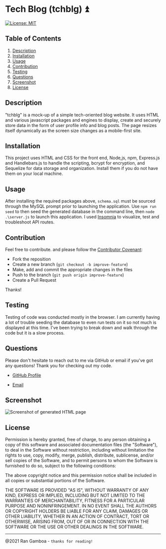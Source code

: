 # Tech Blog (tchblg) ⏫

[![License: MIT](https://img.shields.io/badge/License-MIT-yellow.svg)](https://opensource.org/licenses/MIT)

## Table of Contents

  1. [Description](#description)
  3. [Installation](#installation)
  4. [Usage](#usage)
  5. [Contribution](#contribution)
  6. [Testing](#testing)
  7. [Questions](#questions)
  8. [Screenshot](#screenshot)
  9. [License](#license)
  
## Description

"tchblg" is a mock-up of a simple tech-oriented blog website. It uses HTML and various javascript packages and engines to display, create and securely store data in the form of user profile info and blog posts.  The page resizes itself dynamically as the screen size changes as a mobile-first site.

## Installation

This project uses HTML and CSS for the front end, Node,js, npm, Express.js and Handlebars.js to handle the scripting, bcrypt for encryption, and Sequelize for data storage and organization. Install them if you do not have them on your local machine. 

## Usage

After installing the required packages above, ``schema.sql`` must be sourced through the MySQL prompt prior to launching the application. Use ``npm run seed`` to then seed the generated database in the command line, then  ``node .\server.js`` to launch this application. I used [Insomnia](https://insomnia.rest/) to visualize, test and troubleshoot API routes.

## Contribution

Feel free to contribute. and please follow the [Contributor Covenant](http://contributor-covenant.org/version/1/3/0/):

* Fork the reposition
* Create a new branch (``git checkout -b improve-feature``)
* Make, add and commit the appropriate changes in the files
* Push to the branch (``git push origin improve-feature``)
* Create a Pull Request

Thanks!

## Testing

Testing of code was conducted mostly in the browser. I am currently having a lot of trouble seeding the database to even run tests on it so not much is displayed at this time. I've been trying to break down and walk through the code but it is a slow process.

## Questions

Please don't hesitate to reach out to me via GitHub or email if you've got any questions! Thank you for checking out my code.

* [GitHub Profile](https://github.com/rangamboa) 

* [Email](mailto:rangamboa@gmail.com)

## Screenshot
![Screenshot of generated HTML page](./assets/screenshot.jpg)
## License

Permission is hereby granted, free of charge, to any person obtaining a copy of this software and associated documentation files (the "Software"), to deal in the Software without restriction, including without limitation the rights to use, copy, modify, merge, publish, distribute, sublicense, and/or sell copies of the Software, and to permit persons to whom the Software is furnished to do so, subject to the following conditions:

The above copyright notice and this permission notice shall be included in all copies or substantial portions of the Software.

THE SOFTWARE IS PROVIDED "AS IS", WITHOUT WARRANTY OF ANY KIND, EXPRESS OR IMPLIED, INCLUDING BUT NOT LIMITED TO THE WARRANTIES OF MERCHANTABILITY, FITNESS FOR A PARTICULAR PURPOSE AND NONINFRINGEMENT. IN NO EVENT SHALL THE AUTHORS OR COPYRIGHT HOLDERS BE LIABLE FOR ANY CLAIM, DAMAGES OR OTHER LIABILITY, WHETHER IN AN ACTION OF CONTRACT, TORT OR OTHERWISE, ARISING FROM, OUT OF OR IN CONNECTION WITH THE SOFTWARE OR THE USE OR OTHER DEALINGS IN THE SOFTWARE.

---
@2021 Ran Gamboa - ``thanks for reading!``